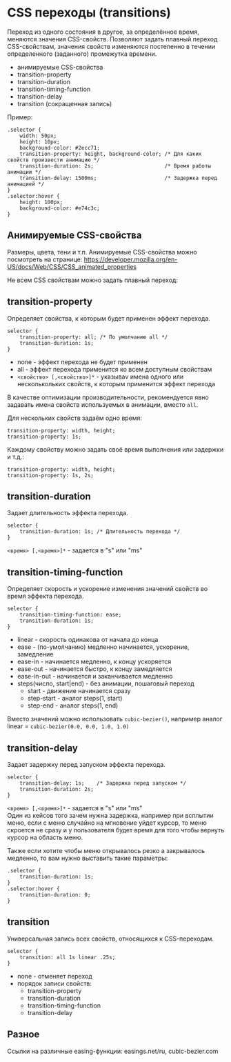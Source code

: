 # CSS переходы (transitions)
Переход из одного состояния в другое, за определённое время, меняются значения CSS-свойств. Позволяют задать плавный переход CSS-свойствам, значения свойств изменяются постепенно в течении определенного (заданного) промежутка времени.

- анимируемые CSS-свойства
- transition-property
- transition-duration
- transition-timing-function
- transition-delay
- transition (сокращенная запись)

Пример:

    .selector {
        width: 50px;
        height: 10px;
        background-color: #2ecc71;
        transition-property: height, background-color; /* Для каких свойств произвести анимацию */
        transition-duration: 2s;                       /* Время работы анимации */
        transition-delay: 1500ms;                      /* Задержка перед анимацией */
    }
    .selector:hover {
        height: 100px;
        background-color: #e74c3c;
    }

## Анимируемые CSS-свойства
Размеры, цвета, тени и т.п. Анимируемые CSS-свойства можно посмотреть на странице: https://developer.mozilla.org/en-US/docs/Web/CSS/CSS_animated_properties

Не всем CSS свойствам можно задать плавный переход:

## transition-property
Определяет свойства, к которым будет применен эффект перехода.

    selector {
        transition-property: all; /* По умолчанию all */
        transition-duration: 1s;
    }

- none - эффект перехода не будет применен
- all - эффект перехода применится ко всем доступным свойствам
- `<свойство> [,<свойство>]*` - указываv имена одного или несколькольких свойств, к которым применится эффект перехода

В качестве оптимизации производительности, рекомендуется явно задавать имена свойств используемых в анимации, вместо `all`.

Для нескольких свойств задаём одно время:

    transition-property: width, height;
    transition-property: 1s;

Каждому свойству можно задать своё время выполнения или задержки и т.д.:

    transition-property: width, height;
    transition-property: 1s, 2s;

## transition-duration
Задает длительность эффекта перехода.

    selector {
        transition-duration: 1s; /* Длительность перехода */
    }

`<время> [,<время>]*` - задается в "s" или "ms"

## transition-timing-function
Определяет скорость и ускорение изменения значений свойств во время эффекта перехода.

    selector {
        transition-timing-function: ease;
        transition-duration: 1s;
    }

- linear - скорость одинакова от начала до конца
- ease - (по-умолчанию) медленно начинается, ускорение, замедление
- ease-in - начинается медленно, к концу ускоряется
- ease-out - начинается быстро, к концу замедляется
- ease-in-out - начинается и заканчивается медленно
- steps(число, start|end) - без анимации, пошаговый переход
    - start - движение начинается сразу
    - step-start - аналог steps(1, start)
    - step-end - аналог steps(1, end)

Вместо значений можно использовать `cubic-bezier()`, например аналог linear = `cubic-bezier(0.0, 0.0, 1.0, 1.0)`

## transition-delay
Задает задержку перед запуском эффекта перехода.

    selector {
        transition-delay: 1s;    /* Задержка перед запуском */
        transition-duration: 2s;
    }

`<время> [,<время>]*` - задается в "s" или "ms"  
Один из кейсов того зачем нужна задержка, например при всплытии меню, если с меню случайно на мгновение уйдет курсор, то меню скроется не сразу и у пользователя будет время для того чтобы вернуть курсор на область меню.

Также если хотите чтобы меню открывалось резко а закрывалось медленно, то вам нужно выставить такие параметры:

    .selector {
        transition-duration: 1s;
    }
    .selector:hover {
        transition-duration: 0;
    }

## transition
Универсальная запись всех свойств, относящихся к CSS-переходам.

    selector {
        transition: all 1s linear .25s;
    }

- none - отменяет переход
- порядок записи свойств:
    - transition-property
    - transition-duration
    - transition-timing-function
    - transition-delay

## Разное
Ссылки на различные easing-функции: easings.net/ru, cubic-bezier.com
